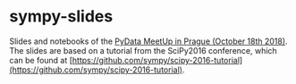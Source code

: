 # sympy-slides
Slides and notebooks of the [PyData MeetUp in Prague (October 18th 2018)](https://www.meetup.com/PyData-Prague/events/254559250/). The slides are based
on a tutorial from the SciPy2016 conference, which can be found at
[https://github.com/sympy/scipy-2016-tutorial](https://github.com/sympy/scipy-2016-tutorial).
